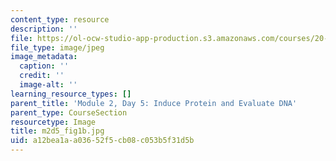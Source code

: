 ```yaml
---
content_type: resource
description: ''
file: https://ol-ocw-studio-app-production.s3.amazonaws.com/courses/20-109-laboratory-fundamentals-in-biological-engineering-spring-2010/a12bea1aa03652f5cb08c053b5f31d5b_m2d5_fig1b.jpg
file_type: image/jpeg
image_metadata:
  caption: ''
  credit: ''
  image-alt: ''
learning_resource_types: []
parent_title: 'Module 2, Day 5: Induce Protein and Evaluate DNA'
parent_type: CourseSection
resourcetype: Image
title: m2d5_fig1b.jpg
uid: a12bea1a-a036-52f5-cb08-c053b5f31d5b
---
```

